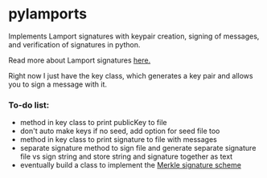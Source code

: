 # pylamports
Implements Lamport signatures with keypair creation, signing of messages, and verification of signatures in python.

Read more about Lamport signatures [here.](https://en.wikipedia.org/wiki/Lamport_signature)

Right now I just have the key class, which generates a key pair and allows you to sign a message with it.

### To-do list:
* method in key class to print publicKey to file
* don't auto make keys if no seed, add option for seed file too
* method in key class to print signature to file with messages
* separate signature method to sign file and generate separate signature file vs sign string and store string and signature together as text
* eventually build a class to implement the [Merkle signature scheme](https://en.wikipedia.org/wiki/Merkle_signature_scheme)
